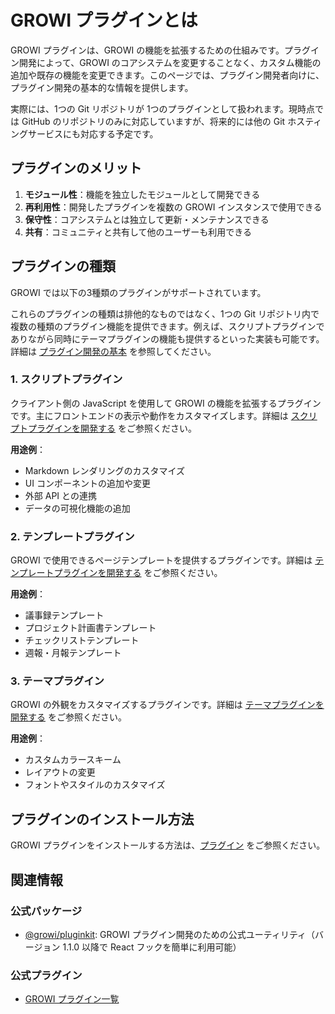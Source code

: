 # GROWI プラグインとは

GROWI プラグインは、GROWI の機能を拡張するための仕組みです。プラグイン開発によって、GROWI のコアシステムを変更することなく、カスタム機能の追加や既存の機能を変更できます。このページでは、プラグイン開発者向けに、プラグイン開発の基本的な情報を提供します。

実際には、1つの Git リポジトリが 1つのプラグインとして扱われます。現時点では GitHub のリポジトリのみに対応していますが、将来的には他の Git ホスティングサービスにも対応する予定です。

## プラグインのメリット

1. **モジュール性**：機能を独立したモジュールとして開発できる
2. **再利用性**：開発したプラグインを複数の GROWI インスタンスで使用できる
3. **保守性**：コアシステムとは独立して更新・メンテナンスできる
4. **共有**：コミュニティと共有して他のユーザーも利用できる

## プラグインの種類

GROWI では以下の3種類のプラグインがサポートされています。

<!-- textlint-disable weseek/no-doubled-joshi -->
これらのプラグインの種類は排他的なものではなく、1つの Git リポジトリ内で複数の種類のプラグイン機能を提供できます。例えば、スクリプトプラグインでありながら同時にテーマプラグインの機能も提供するといった実装も可能です。詳細は [プラグイン開発の基本](/ja/dev/plugin/development.html) を参照してください。
<!-- textlint-enable weseek/no-doubled-joshi -->

### 1. スクリプトプラグイン

クライアント側の JavaScript を使用して GROWI の機能を拡張するプラグインです。主にフロントエンドの表示や動作をカスタマイズします。詳細は [スクリプトプラグインを開発する](/ja/dev/plugin/script.html) をご参照ください。

**用途例**：

- Markdown レンダリングのカスタマイズ
- UI コンポーネントの追加や変更
- 外部 API との連携
- データの可視化機能の追加

### 2. テンプレートプラグイン

GROWI で使用できるページテンプレートを提供するプラグインです。詳細は [テンプレートプラグインを開発する](/ja/dev/plugin/template.html) をご参照ください。

**用途例**：

- 議事録テンプレート
- プロジェクト計画書テンプレート
- チェックリストテンプレート
- 週報・月報テンプレート

### 3. テーマプラグイン

GROWI の外観をカスタマイズするプラグインです。詳細は [テーマプラグインを開発する](/ja/dev/plugin/theme.html) をご参照ください。

**用途例**：

- カスタムカラースキーム
- レイアウトの変更
- フォントやスタイルのカスタマイズ

## プラグインのインストール方法

GROWI プラグインをインストールする方法は、[プラグイン](/ja/admin-guide/management-cookbook/plugins.html) をご参照ください。

## 関連情報

### 公式パッケージ

- [@growi/pluginkit](https://github.com/weseek/growi/tree/master/packages/pluginkit): GROWI プラグイン開発のための公式ユーティリティ（バージョン 1.1.0 以降で React フックを簡単に利用可能）

### 公式プラグイン

- [GROWI プラグイン一覧](https://growi.org/plugins)

